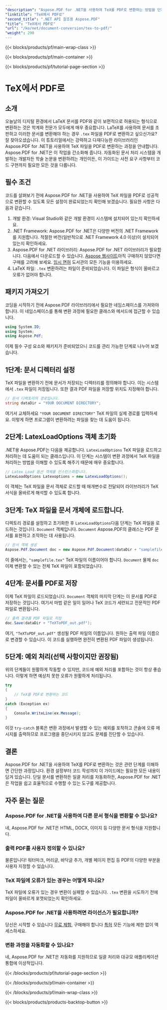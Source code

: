 ```yaml
---
"description": "Aspose.PDF for .NET을 사용하여 TeX를 PDF로 변환하는 방법을 단계별로 자세히 알아보세요. 개발자와 문서 전문가에게 안성맞춤입니다."
"linktitle": "TeX에서 PDF로"
"second_title": ".NET API 참조용 Aspose.PDF"
"title": "TeX에서 PDF로"
"url": "/ko/net/document-conversion/tex-to-pdf/"
"weight": 290
---
```


{{< blocks/products/pf/main-wrap-class >}}

{{< blocks/products/pf/main-container >}}

{{< blocks/products/pf/tutorial-page-section >}}

# TeX에서 PDF로

## 소개

오늘날의 디지털 환경에서 LaTeX 문서를 PDF와 같이 보편적으로 허용되는 형식으로 변환하는 것은 학계와 전문가 모두에게 매우 중요합니다. LaTeX를 사용하여 문서를 조판하고 이러한 문서를 변환해야 하는 경우 `.tex` 파일을 PDF로 변환하고 싶으신가요? 잘 찾아오셨습니다. 이 튜토리얼에서는 강력하고 다재다능한 라이브러리인 Aspose.PDF for .NET을 사용하여 TeX 파일을 PDF로 변환하는 과정을 안내합니다. Aspose.PDF for .NET은 이 작업을 간소화해 줍니다. 자동화된 문서 처리 시스템을 개발하는 개발자든 학술 논문을 변환하려는 개인이든, 이 가이드는 사전 요구 사항부터 코드 구현까지 필요한 모든 것을 다룹니다.

## 필수 조건

코드를 살펴보기 전에 Aspose.PDF for .NET을 사용하여 TeX 파일을 PDF로 성공적으로 변환할 수 있도록 모든 설정이 완료되었는지 확인해 보겠습니다. 필요한 사항은 다음과 같습니다.

1. 개발 환경: Visual Studio와 같은 개발 환경이 시스템에 설치되어 있는지 확인하세요.
2. .NET Framework: Aspose.PDF for .NET은 다양한 버전의 .NET Framework를 지원합니다. 적절한 버전(일반적으로 .NET Framework 4.0 이상)이 설치되어 있는지 확인하세요.
3. Aspose.PDF for .NET 라이브러리: Aspose.PDF for .NET 라이브러리가 필요합니다. 다음에서 다운로드할 수 있습니다. [Aspose 웹사이트](https://releases.aspose.com/pdf/net/)아직 구매하지 않았다면 구매를 고려해 보세요. [임시 면허](https://purchase.aspose.com/temporary-license/) 도서관의 모든 기능을 이용하세요.
4. LaTeX 파일: `.tex` 변환하려는 파일이 준비되었습니다. 이 파일은 형식이 올바르고 오류가 없어야 합니다.

## 패키지 가져오기

코딩을 시작하기 전에 Aspose.PDF 라이브러리에서 필요한 네임스페이스를 가져와야 합니다. 이 네임스페이스를 통해 변환 과정에 필요한 클래스와 메서드에 접근할 수 있습니다.

```csharp
using System.IO;
using System;
using Aspose.Pdf;
```

이제 필수 구성 요소와 패키지가 준비되었으니 코드를 관리 가능한 단계로 나누어 보겠습니다.

## 1단계: 문서 디렉터리 설정

TeX 파일을 변환하기 전에 문서가 저장되는 디렉터리를 정의해야 합니다. 이는 시스템에서 `.tex` 파일이 저장됩니다. 또한 결과 PDF 파일을 저장할 위치도 지정해야 합니다.

```csharp
// 문서 디렉토리의 경로입니다.
string dataDir = "YOUR DOCUMENT DIRECTORY";
```

여기서 교체하세요 `"YOUR DOCUMENT DIRECTORY"` TeX 파일의 실제 경로를 입력하세요. 이렇게 하면 프로그램이 변환하려는 파일을 찾는 데 도움이 됩니다.

## 2단계: LatexLoadOptions 객체 초기화

.NET용 Aspose.PDF는 다음을 제공합니다. `LatexLoadOptions` TeX 파일을 로드하고 처리하는 데 도움이 되는 클래스입니다. 이 단계는 시스템이 변환 과정에서 TeX 파일을 처리하는 방법을 이해할 수 있도록 해주기 때문에 매우 중요합니다.

```csharp
// Latex Load 옵션 객체를 인스턴스화합니다.
LatexLoadOptions Latexoptions = new LatexLoadOptions();
```

이 객체는 TeX 파일을 문서 객체로 로드할 때 매개변수로 전달되어 라이브러리가 TeX 서식을 올바르게 해석할 수 있도록 합니다.

## 3단계: TeX 파일을 문서 개체에 로드합니다.

디렉토리 경로를 설정하고 초기화한 후 `LatexLoadOptions`다음 단계는 TeX 파일을 로드하는 것입니다. `Document` 객체입니다. `Document` Aspose.PDF의 클래스는 PDF 문서를 표현하고 조작하는 데 사용됩니다. 

```csharp
// 문서 객체 생성
Aspose.Pdf.Document doc = new Aspose.Pdf.Document(dataDir + "samplefile.tex", Latexoptions);
```

이 줄에서는, `"samplefile.tex"` TeX 파일의 이름이어야 합니다. `Document` 물체 `doc` 이제 변환할 수 있는 전체 TeX 파일이 포함되었습니다.

## 4단계: 문서를 PDF로 저장

이제 TeX 파일이 로드되었습니다. `Document` 객체의 마지막 단계는 이 문서를 PDF로 저장하는 것입니다. 여기서 마법 같은 일이 일어나 TeX 코드가 세련되고 전문적인 PDF 파일로 변환됩니다.

```csharp
// 출력 결과를 PDF 파일로 저장
doc.Save(dataDir + "TeXToPDF_out.pdf");
```

여기, `"TeXToPDF_out.pdf"` 생성될 PDF 파일의 이름입니다. 원하는 출력 파일 이름으로 변경할 수 있습니다. 이 코드를 실행하면 완전히 변환된 PDF 파일이 생성됩니다.

## 5단계: 예외 처리(선택 사항이지만 권장됨)

위의 단계들이 원활하게 작동할 수 있지만, 코드에 예외 처리를 포함하는 것이 항상 좋습니다. 이렇게 하면 예상치 못한 오류가 원활하게 처리됩니다.

```csharp
try
{
    // TeX를 PDF로 변환하는 코드
}
catch (Exception ex)
{
    Console.WriteLine(ex.Message);
}
```

이것 `try-catch` 블록은 변환 과정에서 발생할 수 있는 예외를 포착하고 콘솔에 오류 메시지를 출력하므로 프로그램을 중단시키지 않고도 문제를 진단할 수 있습니다.

## 결론

Aspose.PDF for .NET을 사용하여 TeX를 PDF로 변환하는 것은 관련 단계를 이해하면 간단한 과정입니다. 환경 설정부터 코드 작성까지 이 가이드에는 필요한 모든 내용이 담겨 있습니다. 단일 문서를 변환하든 일괄 처리를 자동화하든, Aspose.PDF for .NET은 작업을 쉽고 효율적으로 수행할 수 있는 도구를 제공합니다.

## 자주 묻는 질문

### Aspose.PDF for .NET을 사용하여 다른 문서 형식을 변환할 수 있나요?
네, Aspose.PDF for .NET은 HTML, DOCX, 이미지 등 다양한 문서 형식을 지원합니다.

### 출력 PDF를 사용자 정의할 수 있나요?
물론입니다! 워터마크, 머리글, 바닥글 추가, 개별 페이지 편집 등 PDF의 다양한 부분을 사용자 지정할 수 있습니다.

### TeX 파일에 오류가 있는 경우는 어떻게 되나요?
TeX 파일에 오류가 있는 경우 변환이 실패할 수 있습니다. `.tex` 변환을 시도하기 전에 파일이 올바르게 포맷되었는지 확인하세요.

### Aspose.PDF for .NET을 사용하려면 라이선스가 필요합니까?
당신은 시작할 수 있습니다 [무료 체험](https://releases.aspose.com/), 구매해야 합니다 [특허](https://purchase.aspose.com/buy) 모든 기능에 제한 없이 액세스하세요.

### 변환 과정을 자동화할 수 있나요?
네, Aspose.PDF for .NET은 자동화를 지원하므로 일괄 처리와 대규모 애플리케이션 통합에 이상적입니다.

{{< /blocks/products/pf/tutorial-page-section >}}

{{< /blocks/products/pf/main-container >}}

{{< /blocks/products/pf/main-wrap-class >}}

{{< blocks/products/products-backtop-button >}}
